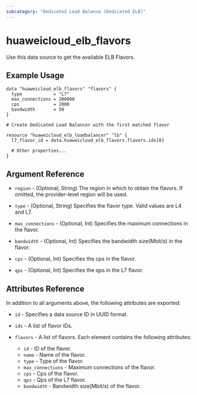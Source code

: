 ```yaml
---
subcategory: "Dedicated Load Balance (Dedicated ELB)"
---
```


# huaweicloud\_elb\_flavors

Use this data source to get the available ELB Flavors.

## Example Usage

```hcl
data "huaweicloud_elb_flavors" "flavors" {
  type            = "L7"
  max_connections = 200000
  cps             = 2000
  bandwidth       = 50
}

# Create Dedicated Load Balancer with the first matched flavor

resource "huaweicloud_elb_loadbalancer" "lb" {
  l7_flavor_id = data.huaweicloud_elb_flavors.flavors.ids[0]

  # Other properties...
}
```

## Argument Reference

* `region` - (Optional, String) The region in which to obtain the flavors. If omitted, the provider-level region will be used.

* `type` - (Optional, String) Specifies the flavor type. Valid values are L4 and L7.

* `max_connections` - (Optional, Int) Specifies the maximum connections in the flavor.

* `bandwidth` - (Optional, Int) Specifies the bandwidth size(Mbit/s) in the flavor.

* `cps` - (Optional, Int) Specifies the cps in the flavor.

* `qps` - (Optional, Int) Specifies the qps in the L7 flavor.


## Attributes Reference

In addition to all arguments above, the following attributes are exported:

* `id` - Specifies a data source ID in UUID format.

* `ids` - A list of flavor IDs.

* `flavors` - A list of flavors. Each element contains the following attributes:
  * `id` - ID of the flavor.
  * `name` - Name of the flavor.
  * `type` - Type of the flavor.
  * `max_connections` - Maximum connections of the flavor.
  * `cps` - Cps of the flavor.
  * `qps` - Qps of the L7 flavor.
  * `bandwidth` - Bandwidth size(Mbit/s) of the flavor.
